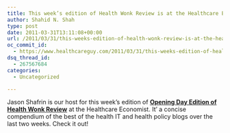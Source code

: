 ```yaml
---
title: This week’s edition of Health Wonk Review is at the Healthcare Economist
author: Shahid N. Shah
type: post
date: 2011-03-31T13:11:08+00:00
url: /2011/03/31/this-weeks-edition-of-health-wonk-review-is-at-the-healthcare-economist/
oc_commit_id:
  - https://www.healthcareguy.com/2011/03/31/this-weeks-edition-of-health-wonk-review-is-at-the-healthcare-economist/1478770732
dsq_thread_id:
  - 267567684
categories:
  - Uncategorized

---
```

Jason Shafrin is our host for this week&#8217;s edition of **[Opening Day Edition of Health Wonk Review][1]** at the Healthcare Economist. It&#8217; a concise compendium of the best of the health IT and health policy blogs over the last two weeks. Check it out!

 [1]: http://healthcare-economist.com/2011/03/31/health-wonk-review-opening-day-edition/
